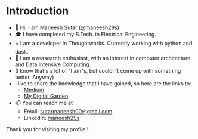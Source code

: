 # Introduction
- 👋 Hi, I am Maneesh Sutar (@maneesh29s) 
- 🎓 I have completed my B.Tech. in Electrical Engineering. 
- ⭐ I am a developer in Thoughtworks. Currently working with python and dask.
- 💞️ I am a reasearch enthusiast, with an interest in computer architecture and Data Intensive Computing.
- (I know that's a lot of "I am"s, but couldn't come up with something better. Anyway)
- I like to share the knowledge that I have gained, so here are the links to:
  - [Medium](https://medium.com/@maneesh29s)
  - [My Digital Garden](https://maneesh29s.github.io/digital-garden-publish/)
- 📫 You can reach me at
  - Email: sutarmaneesh00@gmail.com
  - LinkedIn: [maneesh29s](https://www.linkedin.com/in/maneesh29s)

Thank you for visiting my profile!!! <br />


<!---
maneesh29s/maneesh29s is a ✨ special ✨ repository because its `README.md` (this file) appears on your GitHub profile.
You can click the Preview link to take a look at your changes.
--->
